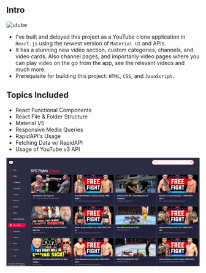 ## Intro
![utube](https://user-images.githubusercontent.com/29084790/195362823-eb9d671e-4f16-49c9-9ed6-d15882183c41.png)

- I've built and deloyed this project as a YouTube clone application in `React.js` using the newest version of `Material UI` and APIs.
- It has a stunning new video section, custom categories, channels, and video cards. Also channel pages, and importanly video pages where you can play video on the go from the app, see the relevant videos and much more.
- Prerequisite for building this project: `HTML`, `CSS`, and `JavaScript`.

## Topics Included
- React Functional Components
- React File & Folder Structure
- Material V5
- Responsive Media Queries
- RapidAPI's Usage
- Fetching Data w/ RapidAPI
- Usage of YouTube v3 API

![Demo](./preview.png)
